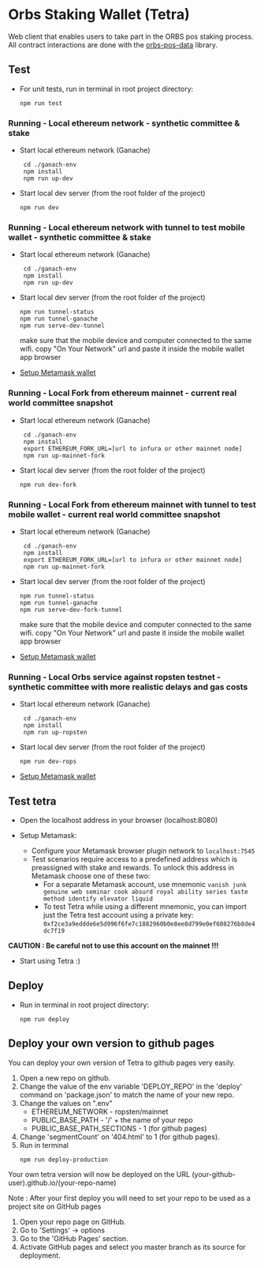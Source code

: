 # Orbs Staking Wallet (Tetra)

Web client that enables users to take part in the ORBS pos staking process.
All contract interactions are done with the [orbs-pos-data](https://github.com/orbs-network/orbs-ethereum-contracts-v1) library.

## Test

- For unit tests, run in terminal in root project directory:

  ```
  npm run test
  ```

### Running - Local ethereum network - synthetic committee & stake

- Start local ethereum network (Ganache)

  ```
   cd ./ganach-env
   npm install
   npm run up-dev
  ```

- Start local dev server (from the root folder of the project)

  ```
  npm run dev
  ```

### Running - Local ethereum network with tunnel to test mobile wallet - synthetic committee & stake

- Start local ethereum network (Ganache)

  ```
   cd ./ganach-env
   npm install
   npm run up-dev
  ```

- Start local dev server (from the root folder of the project)

  ```
  npm run tunnel-status
  npm run tunnel-ganache
  npm run serve-dev-tunnel
  ```

  make sure that the mobile device and computer connected to the same wifi.
  copy "On Your Network" url and paste it inside the mobile wallet app browser

- [Setup Metamask wallet](#test-tetra)

### Running - Local Fork from ethereum mainnet - current real world committee snapshot

- Start local ethereum network (Ganache)

  ```
   cd ./ganach-env
   npm install
   export ETHEREUM_FORK_URL=[url to infura or other mainnet node]
   npm run up-mainnet-fork
  ```

- Start local dev server (from the root folder of the project)

  ```
  npm run dev-fork
  ```

### Running - Local Fork from ethereum mainnet with tunnel to test mobile wallet - current real world committee snapshot

- Start local ethereum network (Ganache)

  ```
   cd ./ganach-env
   npm install
   export ETHEREUM_FORK_URL=[url to infura or other mainnet node]
   npm run up-mainnet-fork
  ```

- Start local dev server (from the root folder of the project)
  ```
  npm run tunnel-status
  npm run tunnel-ganache
  npm run serve-dev-fork-tunnel
  ```
  make sure that the mobile device and computer connected to the same wifi.
  copy "On Your Network" url and paste it inside the mobile wallet app browser

* [Setup Metamask wallet](#test-tetra)

### Running - Local Orbs service against ropsten testnet - synthetic committee with more realistic delays and gas costs

- Start local ethereum network (Ganache)

  ```
   cd ./ganach-env
   npm install
   npm run up-ropsten
  ```

- Start local dev server (from the root folder of the project)

  ```
  npm run dev-rops
  ```

- [Setup Metamask wallet](#test-tetra)

## Test tetra

- Open the localhost address in your browser (localhost:8080)

- Setup Metamask:
  - Configure your Metamask browser plugin network to `localhost:7545`
  - Test scenarios require access to a predefined address which is preassigned with stake and rewards. To unlock this address in Metamask choose one of these two:
    - For a separate Metamask account, use mnemonic `vanish junk genuine web seminar cook absurd royal ability series taste method identify elevator liquid`
    - To test Tetra while using a different mnemonic, you can import just the Tetra test account using a private key: `0xf2ce3a9eddde6e5d996f6fe7c1882960b0e8ee8d799e0ef608276b8de4dc7f19`

**CAUTION : Be careful not to use this account on the mainnet !!!**

- Start using Tetra :)

## Deploy

- Run in terminal in root project directory:

  ```
  npm run deploy
  ```

## Deploy your own version to github pages

You can deploy your own version of Tetra to github pages very easily.

1. Open a new repo on github.
2. Change the value of the env variable 'DEPLOY_REPO' in the 'deploy' command on 'package.json' to match the name of your new repo.
3. Change the values on ".env"
   - ETHEREUM_NETWORK - ropsten/mainnet
   - PUBLIC_BASE_PATH - '/' + the name of your repo
   - PUBLIC_BASE_PATH_SECTIONS - 1 (for github pages)
4. Change 'segmentCount' on '404.html' to 1 (for github pages).
5. Run in terminal
   ```
   npm run deploy-production
   ```

Your own tetra version will now be deployed on the URL (your-github-user).github.io/(your-repo-name)

Note : After your first deploy you will need to set your repo to be used as a project site on GitHub pages

1. Open your repo page on GitHub.
2. Go to 'Settings' -> options
3. Go to the 'GitHub Pages' section.
4. Activate GitHub pages and select you master branch as its source for deployment.
